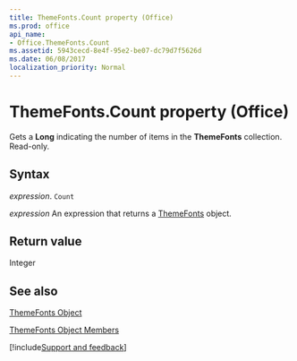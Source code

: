 ```yaml
---
title: ThemeFonts.Count property (Office)
ms.prod: office
api_name:
- Office.ThemeFonts.Count
ms.assetid: 5943cecd-8e4f-95e2-be07-dc79d7f5626d
ms.date: 06/08/2017
localization_priority: Normal
---
```



# ThemeFonts.Count property (Office)

Gets a  **Long** indicating the number of items in the **ThemeFonts** collection. Read-only.


## Syntax

_expression_. `Count`

 _expression_ An expression that returns a [ThemeFonts](Office.ThemeFonts.md) object.


## Return value

Integer


## See also


[ThemeFonts Object](Office.ThemeFonts.md)



[ThemeFonts Object Members](./overview/Library-Reference/themefonts-members-office.md)

[!include[Support and feedback](~/includes/feedback-boilerplate.md)]